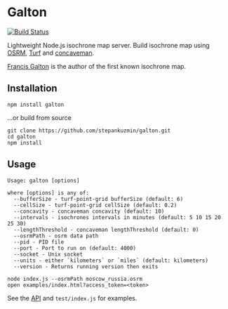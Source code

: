 # Galton

[![Build Status](https://travis-ci.org/stepankuzmin/galton.svg?branch=master)](https://travis-ci.org/stepankuzmin/galton)

Lightweight Node.js isochrone map server. Build isochrone map using [OSRM](http://project-osrm.org/), [Turf](http://turfjs.org/) and [concaveman](https://github.com/mapbox/concaveman).

[Francis Galton](https://en.wikipedia.org/wiki/Francis_Galton) is the author of the first known isochrone map.

## Installation

```
npm install galton
```

...or build from source

```shell
git clone https://github.com/stepankuzmin/galton.git
cd galton
npm install
```

## Usage

```shell
Usage: galton [options]

where [options] is any of:
  --bufferSize - turf-point-grid bufferSize (default: 6)
  --cellSize - turf-point-grid cellSize (default: 0.2)
  --concavity - concaveman concavity (default: 10)
  --intervals - isochrones intervals in minutes (default: 5 10 15 20 25 30)
  --lengthThreshold - concaveman lengthThreshold (default: 0)
  --osrmPath - osrm data path
  --pid - PID file
  --port - Port to run on (default: 4000)
  --socket - Unix socket
  --units - either `kilometers` or `miles` (default: kilometers)
  --version - Returns running version then exits
```

```
node index.js --osrmPath moscow_russia.osrm
open examples/index.html?access_token=<token>
```

See the [API](https://github.com/stepankuzmin/galton/blob/master/docs/API.md) and `test/index.js` for examples.